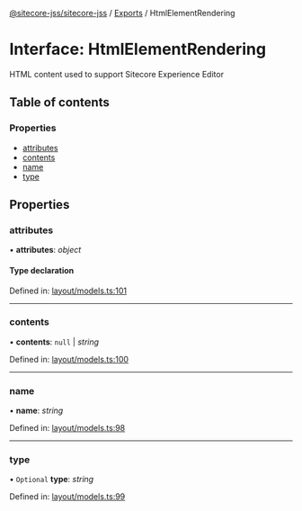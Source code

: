 [@sitecore-jss/sitecore-jss](../README.md) / [Exports](../modules.md) / HtmlElementRendering

# Interface: HtmlElementRendering

HTML content used to support Sitecore Experience Editor

## Table of contents

### Properties

- [attributes](htmlelementrendering.md#attributes)
- [contents](htmlelementrendering.md#contents)
- [name](htmlelementrendering.md#name)
- [type](htmlelementrendering.md#type)

## Properties

### attributes

• **attributes**: *object*

#### Type declaration

Defined in: [layout/models.ts:101](https://github.com/Sitecore/jss/blob/94a2bbf1/packages/sitecore-jss/src/layout/models.ts#L101)

___

### contents

• **contents**: ``null`` \| *string*

Defined in: [layout/models.ts:100](https://github.com/Sitecore/jss/blob/94a2bbf1/packages/sitecore-jss/src/layout/models.ts#L100)

___

### name

• **name**: *string*

Defined in: [layout/models.ts:98](https://github.com/Sitecore/jss/blob/94a2bbf1/packages/sitecore-jss/src/layout/models.ts#L98)

___

### type

• `Optional` **type**: *string*

Defined in: [layout/models.ts:99](https://github.com/Sitecore/jss/blob/94a2bbf1/packages/sitecore-jss/src/layout/models.ts#L99)
